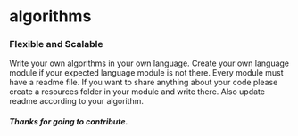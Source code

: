 # algorithms

### Flexible and Scalable
Write your own algorithms in your own language.
Create your own language module if your expected language module is not there.
Every module must have a readme file.
If you want to share anything about your code please create a resources folder in your module and write there.
Also update readme according to your algorithm.

##### Thanks for going to contribute.
